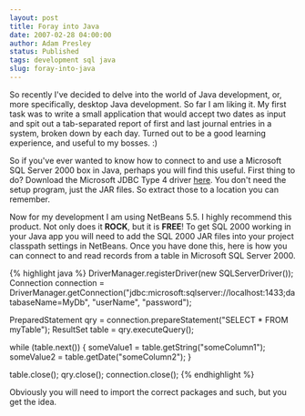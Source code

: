 ```yaml
---
layout: post
title: Foray into Java
date: 2007-02-28 04:00:00
author: Adam Presley
status: Published
tags: development sql java
slug: foray-into-java
---
```


So recently I've decided to delve into the world of Java development,
or, more specifically, desktop Java development. So far I am liking it.
My first task was to write a small application that would accept two
dates as input and spit out a tab-separated report of first and last
journal entries in a system, broken down by each day. Turned out to be a
good learning experience, and useful to my bosses. :)  
  
So if you've ever wanted to know how to connect to and use a Microsoft
SQL Server 2000 box in Java, perhaps you will find this useful. First
thing to do? Download the Microsoft JDBC Type 4 driver [here](http://www.microsoft.com/downloads/details.aspx?FamilyID=86212d54-8488-481d-b46b-af29bb18e1e5&DisplayLang=en). You
don't need the setup program, just the JAR files. So extract those to a
location you can remember.  

Now for my development I am using NetBeans 5.5. I highly recommend this
product. Not only does it **ROCK**, but it is **FREE**! To get SQL 2000
working in your Java app you will need to add the SQL 2000 JAR files
into your project classpath settings in NetBeans. Once you have done
this, here is how you can connect to and read records from a table in
Microsoft SQL Server 2000.  

{% highlight java %}
DriverManager.registerDriver(new SQLServerDriver());
Connection connection = DriverManager.getConnection("jdbc:microsoft:sqlserver://localhost:1433;databaseName=MyDb", "userName", "password");

PreparedStatement qry = connection.prepareStatement("SELECT * FROM myTable");
ResultSet table = qry.executeQuery();

while (table.next()) {
   someValue1 = table.getString("someColumn1");
   someValue2 = table.getDate("someColumn2");
}

table.close();
qry.close();
connection.close();
{% endhighlight %}

Obviously you will need to import the correct packages and such, but you
get the idea.
